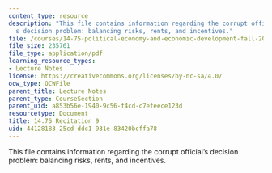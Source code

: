 ```yaml
---
content_type: resource
description: "This file contains information regarding the corrupt official\u2019\
  s decision problem: balancing risks, rents, and incentives."
file: /courses/14-75-political-economy-and-economic-development-fall-2012/4412818325cdddc1931e83420bcffa78_MIT14_75F12_Recitation9.pdf
file_size: 235761
file_type: application/pdf
learning_resource_types:
- Lecture Notes
license: https://creativecommons.org/licenses/by-nc-sa/4.0/
ocw_type: OCWFile
parent_title: Lecture Notes
parent_type: CourseSection
parent_uid: a853b56e-1940-9c56-f4cd-c7efeece123d
resourcetype: Document
title: 14.75 Recitation 9
uid: 44128183-25cd-ddc1-931e-83420bcffa78
---
```

This file contains information regarding the corrupt official’s decision problem: balancing risks, rents, and incentives.